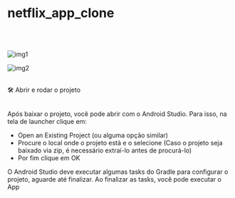 # netflix_app_clone
<br><br>

![img1](https://user-images.githubusercontent.com/62625309/211655448-650a841c-bfa4-4400-bb3d-ca38ad7f83d1.png)

![img2](https://user-images.githubusercontent.com/62625309/211655454-2ba4c42d-1de6-4f17-97ec-b926fb394ab5.png)


<br>
🛠 Abrir e rodar o projeto <br> <br>

Após baixar o projeto, você pode abrir com o Android Studio. Para isso, na tela de launcher clique em: 

- Open an Existing Project (ou alguma opção similar) 
- Procure o local onde o projeto está e o selecione (Caso o projeto seja baixado via zip, é necessário extraí-lo antes de procurá-lo)
- Por fim clique em OK <br>

O Android Studio deve executar algumas tasks do Gradle para configurar o projeto, aguarde até finalizar. Ao finalizar as tasks, você pode executar o App
